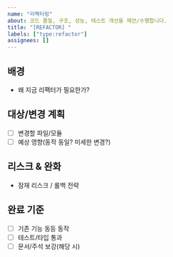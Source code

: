 ```yaml
---
name: "리팩터링"
about: 코드 품질, 구조, 성능, 테스트 개선을 제안/수행합니다.
title: "[REFACTOR] "
labels: ["type:refactor"]
assignees: []
---
```


## 배경

- 왜 지금 리팩터가 필요한가?

## 대상/변경 계획

- [ ] 변경할 파일/모듈
- [ ] 예상 영향(동작 동일? 미세한 변경?)

## 리스크 & 완화

- 잠재 리스크 / 롤백 전략

## 완료 기준

- [ ] 기존 기능 동등 동작
- [ ] 테스트/타입 통과
- [ ] 문서/주석 보강(해당 시)
